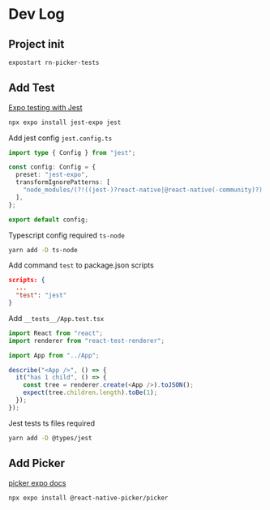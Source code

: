 # Dev Log

## Project init

```bash
expostart rn-picker-tests
```

## Add Test

[Expo testing with Jest](https://docs.expo.dev/guides/testing-with-jest/)

```bash
npx expo install jest-expo jest
```

Add jest config `jest.config.ts`

```typescript
import type { Config } from "jest";

const config: Config = {
  preset: "jest-expo",
  transformIgnorePatterns: [
    "node_modules/(?!((jest-)?react-native|@react-native(-community)?)|expo(nent)?|@expo(nent)?/.*|@expo-google-fonts/.*|react-navigation|@react-navigation/.*|@unimodules/.*|unimodules|sentry-expo|native-base|react-native-svg)",
  ],
};

export default config;
```

Typescript config required `ts-node`
```bash
yarn add -D ts-node
```

Add command `test` to package.json scripts

```json
scripts: {
  ...
  "test": "jest"
}

```

Add `__tests__/App.test.tsx`
```typescript
import React from "react";
import renderer from "react-test-renderer";

import App from "../App";

describe("<App />", () => {
  it("has 1 child", () => {
    const tree = renderer.create(<App />).toJSON();
    expect(tree.children.length).toBe(1);
  });
});
```

Jest tests ts files required 
```bash
yarn add -D @types/jest
```

## Add Picker

[picker expo docs](https://docs.expo.dev/versions/latest/sdk/picker/)

```bash
npx expo install @react-native-picker/picker
```

